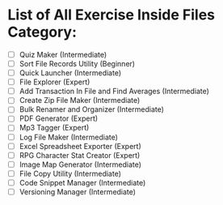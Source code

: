 # List of All Exercise Inside Files Category:
- [ ] Quiz Maker (Intermediate)
- [ ] Sort File Records Utility (Beginner)
- [ ] Quick Launcher (Intermediate)
- [ ] File Explorer (Expert)
- [ ] Add Transaction In File and Find Averages (Intermediate)
- [ ] Create Zip File Maker (Intermediate)
- [ ] Bulk Renamer and Organizer (Intermediate)
- [ ] PDF Generator (Expert)
- [ ] Mp3 Tagger (Expert)
- [ ] Log File Maker (Intermediate)
- [ ] Excel Spreadsheet Exporter (Expert)
- [ ] RPG Character Stat Creator (Expert)
- [ ] Image Map Generator (Intermediate)
- [ ] File Copy Utility (Intermediate)
- [ ] Code Snippet Manager (Intermediate)
- [ ] Versioning Manager (Intermediate)